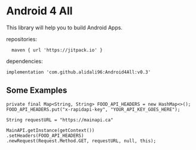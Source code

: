 
# Android 4 All

This library will help you to build Android Apps.

repositories:

      maven { url 'https://jitpack.io' }  

dependencies:

	implementation 'com.github.alidali96:Android4All:v0.3'

## Some Examples



	private final Map<String, String> FOOD_API_HEADERS = new HashMap<>();
	FOOD_API_HEADERS.put("x-rapidapi-key", "YOUR_API_KEY_GOES_HERE");

	String requestURL = "https://mainapi.ca"	

    MainAPI.getInstance(getContext())
    .setHeaders(FOOD_API_HEADERS)
    .newRequest(Request.Method.GET, requestURL, null, this);
 
	
	
		
